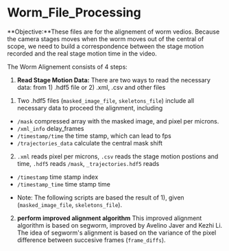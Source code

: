 # Worm_File_Processing 

**Objective:**These files are for the alignement of worm vedios. Because the camera stages moves when the worm moves out of the central of scope, we need to build a correspondence between the stage motion recorded and the real stage motion time in the video.

The Worm Alignement consists of 4 steps:

1. **Read Stage Motion Data:** There are two ways to read the necessary data: from 1) .hdf5 file or 2) .xml, .csv and other files
 
1) Two .hdf5 files (`masked_image_file`, `skeletons_file`) include all necessary data to proceed the alignment, including
  - `/mask` compressed array with the masked image, and pixel per microns.
  - `/xml_info` delay_frames
  - `/timestamp/time` the time stamp, which can lead to fps
  - `/trajectories_data` calculate the central mask shift
  
2) `.xml` reads pixel per microns, `.csv` reads the stage motion postions and time, `.hdf5` reads `/mask`, `_trajectories.hdf5` reads
  - `/timestamp`  time stamp index
  - `/timestamp_time`  time stamp time

* Note: The following scripts are based the result of 1), given (`masked_image_file`, `skeletons_file`).

2. **perform improved alignment algorithm**
This improved alignment algorithm is based on segworm, improved by Avelino Javer and Kezhi Li. The idea of segworm's alignment is based on the variance of the pixel difference between succesive frames (`frame_diffs`).  



